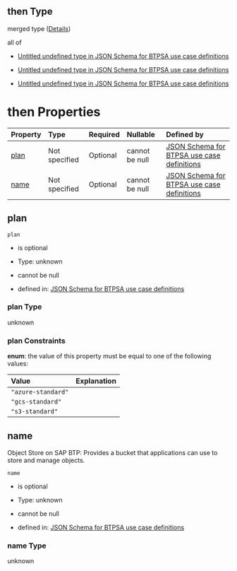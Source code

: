## then Type

merged type ([Details](btpsa-usecase-properties-services-items-allof-1-then-allof-82-then.md))

all of

*   [Untitled undefined type in JSON Schema for BTPSA use case definitions](btpsa-usecase-properties-services-items-allof-1-then-allof-82-then-allof-0.md "check type definition")

*   [Untitled undefined type in JSON Schema for BTPSA use case definitions](btpsa-usecase-properties-services-items-allof-1-then-allof-82-then-allof-1.md "check type definition")

*   [Untitled undefined type in JSON Schema for BTPSA use case definitions](btpsa-usecase-properties-services-items-allof-1-then-allof-82-then-allof-2.md "check type definition")

# then Properties

| Property      | Type          | Required | Nullable       | Defined by                                                                                                                                                                                                            |
| :------------ | :------------ | :------- | :------------- | :-------------------------------------------------------------------------------------------------------------------------------------------------------------------------------------------------------------------- |
| [plan](#plan) | Not specified | Optional | cannot be null | [JSON Schema for BTPSA use case definitions](btpsa-usecase-properties-services-items-allof-1-then-allof-82-then-properties-plan.md "undefined#/properties/services/items/allOf/1/then/allOf/82/then/properties/plan") |
| [name](#name) | Not specified | Optional | cannot be null | [JSON Schema for BTPSA use case definitions](btpsa-usecase-properties-services-items-allof-1-then-allof-82-then-properties-name.md "undefined#/properties/services/items/allOf/1/then/allOf/82/then/properties/name") |

## plan



`plan`

*   is optional

*   Type: unknown

*   cannot be null

*   defined in: [JSON Schema for BTPSA use case definitions](btpsa-usecase-properties-services-items-allof-1-then-allof-82-then-properties-plan.md "undefined#/properties/services/items/allOf/1/then/allOf/82/then/properties/plan")

### plan Type

unknown

### plan Constraints

**enum**: the value of this property must be equal to one of the following values:

| Value              | Explanation |
| :----------------- | :---------- |
| `"azure-standard"` |             |
| `"gcs-standard"`   |             |
| `"s3-standard"`    |             |

## name

Object Store on SAP BTP: Provides a bucket that applications can use to store and manage objects.

`name`

*   is optional

*   Type: unknown

*   cannot be null

*   defined in: [JSON Schema for BTPSA use case definitions](btpsa-usecase-properties-services-items-allof-1-then-allof-82-then-properties-name.md "undefined#/properties/services/items/allOf/1/then/allOf/82/then/properties/name")

### name Type

unknown
